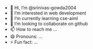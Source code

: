- 👋 Hi, I’m @srinivas-gowda2004
- 👀 I’m interested in web development
- 🌱 I’m currently learning cse-aiml
- 💞️ I’m looking to collaborate on github
- 📫 How to reach me ...
- 😄 Pronouns: ...
- ⚡ Fun fact: ...

<!---
srinivas-gowda2004/srinivas-gowda2004 is a ✨ special ✨ repository because its `README.md` (this file) appears on your GitHub profile.
You can click the Preview link to take a look at your changes.
--->
